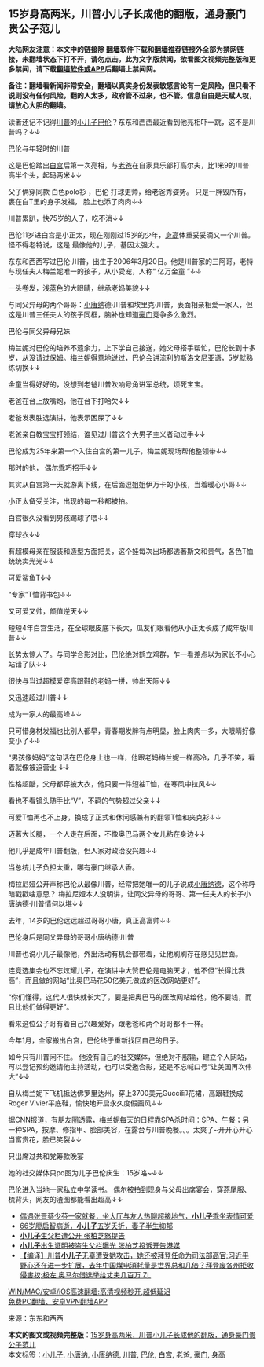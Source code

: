  <h2>15岁身高两米，川普小儿子长成他的翻版，通身豪门贵公子范儿</h2> <p class="notice"><b>大陆网友注意：本文中的链接除 <a href="https://github.com/bannedbook/fanqiang" >翻墙</a>软件下载和<a href="https://github.com/killgcd/justmysocks/blob/master/README.md">翻墙推荐</a>链接外全部为禁网链接，未翻墙状态下打不开，请勿点击。此为文字版禁闻，欲看图文视频完整版和更多禁闻，请下载<a href="https://github.com/bannedbook/fanqiang">翻墙软件或APP</a>后翻墙上禁闻网。</p><p>备注：翻墙看新闻非常安全，翻墙以真实身份发表敏感言论有一定风险，但只看不说则没有任何风险，翻的人太多，政府管不过来，也不管。信息自由是天赋人权，请放心大胆的翻墙。</b></p>  <div class="entry"> <p>读者还记不记得<a href="https://www.bannedbook.org/bnews/tag/%e5%b7%9d%e6%99%ae/" class="st_tag internal_tag" rel="tag" title="标签 川普 下的日志">川普</a>的<a href="https://www.bannedbook.org/bnews/tag/%E5%B0%8F%E5%84%BF%E5%AD%90/" class="st_tag internal_tag" rel="tag" title="标签 小儿子 下的日志">小儿子</a><a href="https://www.bannedbook.org/bnews/tag/%E5%B7%B4%E4%BC%A6/" class="st_tag internal_tag" rel="tag" title="标签 巴伦 下的日志">巴伦</a>？东东和西西最近看到他亮相吓一跳，这不是川普吗？↓↓</p> <p></p> <p></p> <p>巴伦与年轻时的川普</p> <p>这是巴伦踏出<a href="https://www.bannedbook.org/bnews/tag/%e7%99%bd%e5%ae%ab/" class="st_tag internal_tag" rel="tag" title="标签 白宫 下的日志">白宫</a>后第一次亮相，与<a href="https://www.bannedbook.org/bnews/tag/%e8%80%81%e7%88%b8/" class="st_tag internal_tag" rel="tag" title="标签 老爸 下的日志">老爸</a>在自家具乐部打高尔夫，比1米9的川普高半个头，起码两米↓↓</p> <p></p> <p>父子俩穿同款 白色polo衫 ，巴伦 打球更帅，给老爸秀姿势。 只是一胖毁所有，裹在白T里的身子发福， 脸上也添了肉肉↓↓</p> <p></p> <p>川普累趴，快75岁的人了，吃不消↓↓</p> <p></p> <p>巴伦11岁进白宫是小正太，现在刚刚过15岁的少年，<a href="https://www.bannedbook.org/bnews/tag/%E8%BA%AB%E9%AB%98/" class="st_tag internal_tag" rel="tag" title="标签 身高 下的日志">身高</a>体重妥妥滴又一个川普。怪不得老特说，这是 最像他的儿子，基因太强大 。</p> <p>东东和西西写过巴伦·川普，出生于2006年3月20日。他是川普家的三阿哥，老特与现任夫人梅兰妮唯一的孩子，从小受宠，人称“ 亿万金童 ”↓↓</p> <p></p> <p></p> <p>一头卷发，浅蓝色的大眼睛，继承老妈美貌↓↓</p> <p></p> <p>与同父异母的两个哥哥：<a href="https://www.bannedbook.org/bnews/tag/%e5%b0%8f%e5%94%90%e7%ba%b3/" class="st_tag internal_tag" rel="tag" title="标签 小唐纳 下的日志">小唐纳</a>德·川普和埃里克·川普，表面相亲相爱一家人，但这是川普三任夫人的孩子同框，脑补也知道<a href="https://www.bannedbook.org/bnews/tag/%e8%b1%aa%e9%97%a8/" class="st_tag internal_tag" rel="tag" title="标签 豪门 下的日志">豪门</a>竞争多么激烈。</p> <p></p> <p>巴伦与同父异母兄妹</p> <p>梅兰妮对巴伦的培养不遗余力，上下学自己接送，她父母搭手帮忙，巴伦长到十多岁，从没请过保姆。梅兰妮得意地说过，巴伦会讲流利的斯洛文尼亚语，5岁就熟练切换↓↓</p> <p></p> <p>金童当得好好的，没想到老爸川普吹响号角进军总统，烦死宝宝。</p> <p>老爸在台上放嘴炮，他在台下打哈欠↓↓</p> <p></p> <p></p> <p>老爸发表胜选演讲，他表示困屎了↓↓</p>  <p></p> <p>老爸亲自教宝宝打领结，谁见过川普这个大男子主义者动过手↓↓</p> <p></p> <p>巴伦成为25年来第一个入住白宫的第一儿子，梅兰妮现场帮他整领带↓↓</p> <p></p> <p>那时的他， 偶尔乖巧招手↓↓</p> <p></p> <p>其实从白宫第一天就游离下线，在后面逗姐姐伊万卡的小孩，当着暖心小哥↓↓</p> <p></p> <p>小正太备受关注，出现的每一秒都被拍。</p> <p>白宫很久没看到男孩踢球了喂↓↓</p> <p></p> <p>穿球衣↓↓</p> <p></p> <p>有超模母亲在服装和造型方面把关，这个娃每次出场都透著斯文和贵气，各色T恤统统卖光光↓↓</p> <p></p> <p></p> <p></p> <p>可爱鲨鱼T↓↓</p> <p></p> <p>“专家”T恤背书包↓↓</p> <p></p> <p>又可爱又帅，颜值逆天↓↓</p> <p></p> <p>短短4年白宫生活，在全球眼皮底下长大，瓜友们眼看他从小正太长成了成年版川普↓↓</p> <p></p>  <p>长势太惊人了。与同学合影对比，巴伦绝对鹤立鸡群，乍一看差点以为家长不小心站错了队↓↓</p> <p></p> <p>很快与当过超模爱穿高跟鞋的老妈一拼，帅出天际↓↓</p> <p></p> <p></p> <p>又迅速超过川普↓↓</p> <p></p> <p>成为一家人的最高峰↓↓</p> <p></p> <p>只可惜身材发福也比别人都早，青春期发胖有点明显，脸上肉肉一多，大眼睛好像变小了↓↓</p> <p></p> <p>“男孩像妈妈”这句话在巴伦身上也一样，他跟老妈梅兰妮一样高冷，几乎不笑，看着就像被迫营业 ↓↓</p> <p></p> <p>性格超酷，父母都穿披大衣，他只要一件短袖T恤，在寒风中拉风↓↓</p> <p></p> <p>看也不看镜头随手比“V”，不羁的气势超过父亲↓↓</p> <p></p> <p>可爱T恤再也不上身，换成了正式和休闲感兼有的翻领T恤和夹克衫↓↓</p> <p></p> <p>迈著大长腿，一个人走在后面，不像奥巴马两个女儿粘在身边↓↓</p> <p></p> <p></p> <p>他几乎是成年川普翻版，但人家对政治没兴趣↓↓</p> <p></p> <p></p> <p></p>  <p>当总统儿子负担太重，哪有豪门继承人香。</p> <p>梅拉尼娅公开声称巴伦从最像川普，经常把她唯一的儿子说成<a href="https://www.bannedbook.org/bnews/tag/%E5%B0%8F%E5%94%90%E7%BA%B3%E5%BE%B7/" class="st_tag internal_tag" rel="tag" title="标签 小唐纳德 下的日志">小唐纳德</a>，这个称呼暗戳戳啥意思？ 梅拉尼娅本人没明讲，让同父异母的哥哥、第一任夫人的长子小唐纳德·川普情何以堪↓↓</p> <p></p> <p>去年，14岁的巴伦远远超过哥哥小唐，真正高富帅↓↓</p> <p></p> <p>巴伦身后是同父异母的哥哥小唐纳德·川普</p> <p>川普也说小儿子最像他，外出活动有机会都带着，让他刷刷存在感见见世面。</p> <p>连竞选集会也不忘炫耀儿子，在演讲中大赞巴伦是电脑天才，他不但“长得比我高”，而且做的网站“比奥巴马花50亿美元做成的医改网站更好”。</p> <p>“你们懂得，这代人很快就长大了，要是把奥巴马的医改网站给他，他不要钱，而且比他们做得更好”。</p> <p></p> <p>看来这位公子哥有着自己兴趣爱好，跟老爸和两个哥哥都不一样。</p> <p>今年1月，全家搬出白宫，巴伦终于重新找回自己的日子。</p> <p>如今只有川普闲不住。 他没有自己的社交媒体，但绝对不服输，建立个人网站，可以登记预约邀请他主持活动，也可以受邀合影，还是不忘喊口号“让美国再次伟大”↓↓</p> <p></p> <p>自从梅兰妮下飞机抵达佛罗里达州，穿上3700美元Gucci印花裙，高跟鞋换成Roger Vivier平底鞋，愉快地开启永久度假画风↓↓</p> <p></p> <p>据CNN报道，有朋友圈透露，梅兰妮每天的日程靠SPA杀时间：SPA、午餐；另一种SPA，按摩、修指甲、脸部美容，在露台与川普晚餐。。。太爽了~开开心开心当富贵花，脸已笑裂↓↓</p> <p></p> <p>只出席过共和党筹款晚宴</p> <p>她的社交媒体只po图为儿子巴伦庆生：15岁咯~↓↓</p> <p></p> <p>巴伦进入当地一家私立中学读书。 偶尔被拍到现身与父母出席宴会，穿燕尾服、梳背头，网友的渣图都能看出超高↓↓</p> <p></p> <p></p> <ul class='op-related-articles' title='相关阅读'> <li><a href='https://www.bannedbook.org/bnews/yule/20210407/1520979.html' target='_blank'>偶遇张晋蔡少芬一家就餐，坐大厅与友人热聊超接地气，<b>小儿子</b>乖坐表情可爱</a></li> <li><a href='https://www.bannedbook.org/bnews/yule/20210329/1514682.html' target='_blank'>66岁廖启智病逝，<b>小儿子</b>五岁夭折，妻子半生抑郁</a></li> <li><a href='https://www.bannedbook.org/bnews/comments/20210220/1490844.html' target='_blank'><b>小儿子</b>生父栏遭公开 张柏芝怒提告</a></li> <li><a href='https://www.bannedbook.org/bnews/yule/20210220/1490615.html' target='_blank'><b>小儿子</b>出生证明被盗生父栏曝光 张柏芝投诉开告港媒</a></li> <li><a href='https://www.bannedbook.org/bnews/bannedvideo/20210208/1483447.html' target='_blank'>【编译】川普<b>小儿子</b>无辜遭受她攻击，她还被拜登任命为司法部高官;习近平野心还在进一步扩展，去年中国煤电消耗量是世界总和几倍？拜登废各州拒收侵害权;极左 奥马尔借选举给丈夫几百万 ZL</a></li> </ul> <p class="texttj"> <a href="https://github.com/bannedbook/fanqiang/wiki/V2ray%E6%9C%BA%E5%9C%BA" target="_blank">WIN/MAC/安卓/iOS高速翻墙:高清视频秒开,超低延迟</a><br/> <a href="https://github.com/bannedbook/fanqiang/wiki/%E7%A6%81%E9%97%BB%E7%BD%91%E5%AE%89%E5%8D%93%E7%BF%BB%E5%A2%99%E6%96%B0%E9%97%BBAPP" target="_blank">免费PC翻墙、安卓VPN翻墙APP</a></p><p>来源：东东和西西</p> <a name='sharetosocial'></a>       <div><b>本文的图文或视频完整版</b>：<a href='https://www.bannedbook.org/bnews/worldnews/usa/20210420/1529764.html'>15岁身高两米，川普小儿子长成他的翻版，通身豪门贵公子范儿</a></div>  </div><!--END ENTRY--> <div class="postfooter"> <div>本文标签：<a href="https://www.bannedbook.org/bnews/tag/%E5%B0%8F%E5%84%BF%E5%AD%90/" rel="tag">小儿子</a>, <a href="https://www.bannedbook.org/bnews/tag/%e5%b0%8f%e5%94%90%e7%ba%b3/" rel="tag">小唐纳</a>, <a href="https://www.bannedbook.org/bnews/tag/%E5%B0%8F%E5%94%90%E7%BA%B3%E5%BE%B7/" rel="tag">小唐纳德</a>, <a href="https://www.bannedbook.org/bnews/tag/%e5%b7%9d%e6%99%ae/" rel="tag">川普</a>, <a href="https://www.bannedbook.org/bnews/tag/%E5%B7%B4%E4%BC%A6/" rel="tag">巴伦</a>, <a href="https://www.bannedbook.org/bnews/tag/%e7%99%bd%e5%ae%ab/" rel="tag">白宫</a>, <a href="https://www.bannedbook.org/bnews/tag/%e8%80%81%e7%88%b8/" rel="tag">老爸</a>, <a href="https://www.bannedbook.org/bnews/tag/%e8%b1%aa%e9%97%a8/" rel="tag">豪门</a>, <a href="https://www.bannedbook.org/bnews/tag/%E8%BA%AB%E9%AB%98/" rel="tag">身高</a></div>  </div><!--END POSTFOOTER--> 